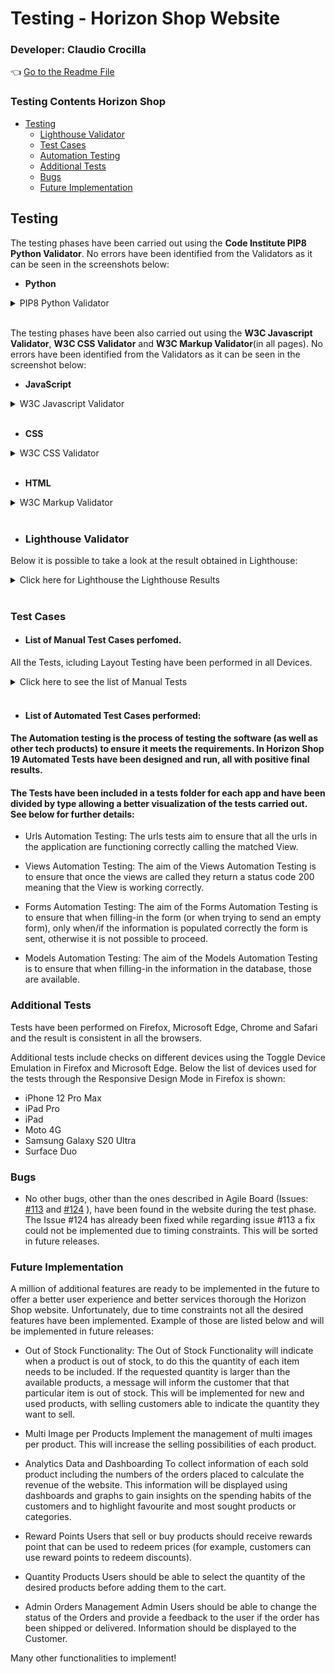 # **Testing - Horizon Shop** Website

### **Developer: Claudio Crocilla**


👈 [Go to the Readme File](README.md)


### **Testing Contents Horizon Shop**
- [Testing](#testing)
  - [Lighthouse Validator](#lighthouse-validator)
  - [Test Cases](#test-cases)
  - [Automation Testing](#list-of-automated-test-cases-perfomed)
  - [Additional Tests](#additional-tests)
  - [Bugs](#bugs)
  - [Future Implementation](#future-implementation)




## **Testing**
The testing phases have been carried out using the **Code Institute PIP8 Python Validator**. No errors have been identified from the Validators as it can be seen in the screenshots below:

- **Python**

<details>
    <summary>PIP8 Python Validator</summary>

<details>
    <summary>Click here for the CI Python Linter Validator - Home [views.py]</summary>
<img src="static/images/readme/validation-pip8/home-views.webp" alt="CI Python Linter Validator - Home Page [views.py]" width="1000"/>
</details>

<details>
    <summary>Click here for the CI Python Linter Validator - Home [urls.py]</summary>
<img src="static/images/readme/validation-pip8/home-urls.webp" alt="CI Python Linter Validator - Home Page [urls.py]" width="1000"/>
</details>

<details>
    <summary>Click here for the CI Python Linter Validator - Home [models.py]</summary>
<img src="static/images/readme/validation-pip8/home-models.webp" alt="CI Python Linter Validator - Home Page [models.py]" width="1000"/>
</details>

<details>
    <summary>Click here for the CI Python Linter Validator - Contact_Us [views.py]</summary>
<img src="static/images/readme/validation-pip8/contact-us-views.webp" alt="CI Python Linter Validator - Contact Us [views.py]" width="1000"/>
</details>

<details>
    <summary>Click here for the CI Python Linter Validator - Contact_Us [urls.py]</summary>
<img src="static/images/readme/validation-pip8/contact-us-urls.webp" alt="CI Python Linter Validator - Contact Us [urls.py]" width="1000"/>
</details>

<details>
    <summary>Click here for the CI Python Linter Validator - Contact_Us [models.py]</summary>
<img src="static/images/readme/validation-pip8/contact-us-models.webp" alt="CI Python Linter Validator - Contact Us [models.py]" width="1000"/>
</details>

<details>
    <summary>Click here for the CI Python Linter Validator - Contact_Us [forms.py]</summary>
<img src="static/images/readme/validation-pip8/contact-us-forms.webp" alt="CI Python Linter Validator - Contact Us [forms.py]" width="1000"/>
</details>

<details>
    <summary>Click here for the CI Python Linter Validator - Products [admin.py]</summary>
<img src="static/images/readme/validation-pip8/contact-us-admin.webp" alt="CI Python Linter Validator - Contact Us [admin.py]" width="1000"/>
</details>

<details>
    <summary>Click here for the CI Python Linter Validator - Products [views.py]</summary>
<img src="static/images/readme/validation-pip8/products-views.webp" alt="CI Python Linter Validator - Products [views.py]" width="1000"/>
</details>

<details>
    <summary>Click here for the CI Python Linter Validator - Products [urls.py]</summary>
<img src="static/images/readme/validation-pip8/products-urls.webp" alt="CI Python Linter Validator - Products [urls.py]" width="1000"/>
</details>

<details>
    <summary>Click here for the CI Python Linter Validator - Products [models.py]</summary>
<img src="static/images/readme/validation-pip8/products-models.webp" alt="CI Python Linter Validator - Products [models.py]" width="1000"/>
</details>

<details>
    <summary>Click here for the CI Python Linter Validator - Products [forms.py]</summary>
<img src="static/images/readme/validation-pip8/products-forms.webp" alt="CI Python Linter Validator - Products [forms.py]" width="1000"/>
</details>

<details>
    <summary>Click here for the CI Python Linter Validator - Products [admin.py]</summary>
<img src="static/images/readme/validation-pip8/products-admin.webp" alt="CI Python Linter Validator - Products [admin.py]" width="1000"/>
</details>

<details>
    <summary>Click here for the CI Python Linter Validator - Products_Cart [views.py]</summary>
<img src="static/images/readme/validation-pip8/cart-views.webp" alt="CI Python Linter Validator - Products_Cart [views.py]" width="1000"/>
</details>

<details>
    <summary>Click here for the CI Python Linter Validator - Products_Cart [urls.py]</summary>
<img src="static/images/readme/validation-pip8/cart-urls.webp" alt="CI Python Linter Validator - Products_Cart [urls.py]" width="1000"/>
</details>

<details>
    <summary>Click here for the CI Python Linter Validator - Products_Cart [models.py]</summary>
<img src="static/images/readme/validation-pip8/cart-models.webp" alt="CI Python Linter Validator - Products_Cart [models.py]" width="1000"/>
</details>

<details>
    <summary>Click here for the CI Python Linter Validator - Products_Cart [forms.py]</summary>
<img src="static/images/readme/validation-pip8/cart-forms.webp" alt="CI Python Linter Validator - Products_Cart [forms.py]" width="1000"/>
</details>

<details>
    <summary>Click here for the CI Python Linter Validator - Products_Cart [context-processors.py]</summary>
<img src="static/images/readme/validation-pip8/cart-context-processors.webp" alt="CI Python Linter Validator - Products_Cart [context-processors.py]" width="1000"/>
</details>

<details>
    <summary>Click here for the CI Python Linter Validator - Products_Cart [admin.py]</summary>
<img src="static/images/readme/validation-pip8/cart-admin.webp" alt="CI Python Linter Validator - Products_Cart [admin.py]" width="1000"/>
</details>

<details>
    <summary>Click here for the CI Python Linter Validator - Products_Checkout [views.py]</summary>
<img src="static/images/readme/validation-pip8/checkout-views.webp" alt="CI Python Linter Validator - Products_Checkout [views.py]" width="1000"/>
</details>

<details>
    <summary>Click here for the CI Python Linter Validator - Products_Checkout [urls.py]</summary>
<img src="static/images/readme/validation-pip8/checkout-urls.webp" alt="CI Python Linter Validator - Products_Checkout [urls.py]" width="1000"/>
</details>

<details>
    <summary>Click here for the CI Python Linter Validator - Products_Checkout [models.py]</summary>
<img src="static/images/readme/validation-pip8/checkout-models.webp" alt="CI Python Linter Validator - Products_Checkout [models.py]" width="1000"/>
</details>

<details>
    <summary>Click here for the CI Python Linter Validator - Products_Checkout [forms.py]</summary>
<img src="static/images/readme/validation-pip8/checkout-forms.webp" alt="CI Python Linter Validator - Products_Checkout [forms.py]" width="1000"/>
</details>

<details>
    <summary>Click here for the CI Python Linter Validator - Products_Checkout [admin.py]</summary>
<img src="static/images/readme/validation-pip8/checkout-admin.webp" alt="CI Python Linter Validator - Products_Checkout [admin.py]" width="1000"/>
</details>

<details>
    <summary>Click here for the CI Python Linter Validator - Products_Wishlist [views.py]</summary>
<img src="static/images/readme/validation-pip8/wishlist-views.webp" alt="CI Python Linter Validator - Products_Wishlist [views.py]" width="1000"/>
</details>

<details>
    <summary>Click here for the CI Python Linter Validator - Products_Wishlist [models.py]</summary>
<img src="static/images/readme/validation-pip8/wishlist-models.webp" alt="CI Python Linter Validator - Products_Wishlist [models.py]" width="1000"/>
</details>

<details>
    <summary>Click here for the CI Python Linter Validator - Products_Wishlist [context-processors.py]</summary>
<img src="static/images/readme/validation-pip8/wishlist-context-processors.webp" alt="CI Python Linter Validator - Products_Wishlist [context-processors.py]" width="1000"/>
</details>

<details>
    <summary>Click here for the CI Python Linter Validator - Products_Wishlist [admin.py]</summary>
<img src="static/images/readme/validation-pip8/wishlist-admin.webp" alt="CI Python Linter Validator - Products_Wishlist [admin.py]" width="1000"/>
</details>

<details>
    <summary>Click here for the CI Python Linter Validator - Dashboard [views.py]</summary>
<img src="static/images/readme/validation-pip8/dashboard-views.webp" alt="CI Python Linter Validator - Dashboard [views.py]" width="1000"/>
</details>

<details>
    <summary>Click here for the CI Python Linter Validator - Dashboard [urls.py]</summary>
<img src="static/images/readme/validation-pip8/dashboard-urls.webp" alt="CI Python Linter Validator - Dashboard [urls.py]" width="1000"/>
</details>

<details>
    <summary>Click here for the CI Python Linter Validator - Dashboard [models.py]</summary>
<img src="static/images/readme/validation-pip8/dashboard-models.webp" alt="CI Python Linter Validator - Dashboard [models.py]" width="1000"/>
</details>

<details>
    <summary>Click here for the CI Python Linter Validator - Dashboard [forms.py]</summary>
<img src="static/images/readme/validation-pip8/dashboard-forms.webp" alt="CI Python Linter Validator - Dashboard [forms.py]" width="1000"/>
</details>

<details>
    <summary>Click here for the CI Python Linter Validator - Dashboard [signals.py]</summary>
<img src="static/images/readme/validation-pip8/dashboard-signals.webp" alt="CI Python Linter Validator - Dashboard [signals.py]" width="1000"/>
</details>

<details>
    <summary>Click here for the CI Python Linter Validator - Dashboard [admin.py]</summary>
<img src="static/images/readme/validation-pip8/dashboard-admin.webp" alt="CI Python Linter Validator - Dashboard [admin.py]" width="1000"/>
</details>

</details>

<br>

The testing phases have been also carried out using the **W3C Javascript Validator**, **W3C CSS Validator** and **W3C Markup Validator**(in all pages). No errors have been identified from the Validators as it can be seen in the screenshot below:  

- **JavaScript**

<details>
    <summary>W3C Javascript Validator</summary>

<details>
    <summary>Click here for W3C Javascript Validator - Navbar_Script.js</summary>
<img src="static/images/readme/validation-js/js-navbar-script.webp" alt="W3C Javascript Validator - Navbar-Script" width="1000"/>
</details>

<details>
    <summary>Click here for W3C Javascript Validator - Stripe_Element.js</summary>
<img src="static/images/readme/validation-js/js-stripe-elements.webp" alt="W3C Javascript Validator - Stripe" width="1000"/>
</details>

<details>
    <summary>Click here for W3C Javascript Validator - Script.js</summary>
<img src="static/images/readme/validation-js/js-toastify.webp" alt="W3C Javascript Validator - Toastify" width="1000"/>
</details>

</details>

<br>

- **CSS**

<details>
    <summary>W3C CSS Validator</summary>

<details>
    <summary>Click here for W3C CSS Validator - Base.css</summary>
<img src="static/images/readme/validation-css/css-base.webp" alt="W3C CSS Validator - Base.css" width="1000"/>
</details>

<details>
    <summary>Click here for W3C CSS Validator - Rating-stars.css</summary>
<img src="static/images/readme/validation-css/css-rating.webp" alt="W3C CSS Validator - Rating-stars.css" width="1000"/>
</details>

</details>

<br>

- **HTML**

<details>
    <summary>W3C Markup Validator</summary>

<details>
    <summary>Click here for W3C Markup Validator - Home Page</summary>
<img src="static/images/readme/validation-html/homepage.webp" alt="W3C Markup Validator - Home Page" width="1000px"/>
</details>

<details>
    <summary>Click here for W3C Markup Validator - Contact Us</summary>
<img src="static/images/readme/validation-html/contact-us.webp" alt="W3C Markup Validator - Contact Us" width="1000px"/>
</details>

<details>
    <summary>Click here for W3C Markup Validator - Sign In</summary>
<img src="static/images/readme/validation-html/sign-in.webp" alt="W3C Markup Validator - Sign In" width="1000px"/>
</details>

<details>
    <summary>Click here for W3C Markup Validator - Sign Up</summary>
<img src="static/images/readme/validation-html/sign-up.webp" alt="W3C Markup Validator - Sign Up" width="1000px"/>
</details>

<details>
    <summary>Click here for W3C Markup Validator - Sign Out</summary>
<img src="static/images/readme/validation-html/logout.webp" alt="W3C Markup Validator - Sign Out" width="1000px"/>
</details>

<details>
    <summary>Click here for W3C Markup Validator - All Products</summary>
<img src="static/images/readme/validation-html/all-products.webp" alt="W3C Markup Validator - All Products" width="1000px"/>
</details>

<details>
    <summary>Click here for W3C Markup Validator - New Products</summary>
<img src="static/images/readme/validation-html/new-products.webp" alt="W3C Markup Validator - New Products" width="1000px"/>
</details>

<details>
    <summary>Click here for W3C Markup Validator - Used Products</summary>
<img src="static/images/readme/validation-html/used-products.webp" alt="W3C Markup Validator - Used Products" width="1000px"/>
</details>

<details>
    <summary>Click here for W3C Markup Validator - Search By Category</summary>
<img src="static/images/readme/validation-html/by-category-products.webp" alt="W3C Markup Validator - Search By Category" width="1000px"/>
</details>

<details>
    <summary>Click here for W3C Markup Validator - Search By Sub-Category</summary>
<img src="static/images/readme/validation-html/by-subcategory-products.webp" alt="W3C Markup Validator - Search By Sub-Category" width="1000px"/>
</details>

<details>
    <summary>Click here for W3C Markup Validator - Product Details</summary>
<img src="static/images/readme/validation-html/product-details.webp" alt="W3C Markup Validator - Product Details" width="1000px"/>
</details>

<details>
    <summary>Click here for W3C Markup Validator - Cart</summary>
<img src="static/images/readme/validation-html/cart.webp" alt="W3C Markup Validator - Cart" width="1000px"/>
</details>

<details>
    <summary>Click here for W3C Markup Validator - Checkout</summary>
<img src="static/images/readme/validation-html/checkout.webp" alt="W3C Markup Validator - Checkout" width="1000px"/>
</details>

<details>
    <summary>Click here for W3C Markup Validator - Payment Success</summary>
<img src="static/images/readme/validation-html/payment-success.webp" alt="W3C Markup Validator - Payment Success" width="1000px"/>
</details>

<details>
    <summary>Click here for W3C Markup Validator - Wishlist</summary>
<img src="static/images/readme/validation-html/wishlist.webp" alt="W3C Markup Validator - Wishlist" width="1000px"/>
</details>

<details>
    <summary>Click here for W3C Markup Validator - My Horizon Shop</summary>
<img src="static/images/readme/validation-html/my-horizon-shop.webp" alt="W3C Markup Validator - My Horizon Shop" width="1000px"/>
</details>

<details>
    <summary>Click here for W3C Markup Validator - [Admin] Add Category</summary>
<img src="static/images/readme/validation-html/admin-add-category-.webp" alt="W3C Markup Validator - [Admin] Add Category" width="1000px"/>
</details>

<details>
    <summary>Click here for W3C Markup Validator - [Admin] List Categories</summary>
<img src="static/images/readme/validation-html/admin-categories.webp" alt="W3C Markup Validator - [Admin] List Categories" width="1000px"/>
</details>

<details>
    <summary>Click here for W3C Markup Validator - [Admin] Update Category</summary>
<img src="static/images/readme/validation-html/admin-category-update.webp" alt="W3C Markup Validator - [Admin] Update Category" width="1000px"/>
</details>

<details>
    <summary>Click here for W3C Markup Validator - [Admin] Deleted Categories</summary>
<img src="static/images/readme/validation-html/admin-deleted-categories.webp" alt="W3C Markup Validator - [Admin] List Categories" width="1000px"/>
</details>

<details>
    <summary>Click here for W3C Markup Validator - [Admin] Add Sub-Category</summary>
<img src="static/images/readme/validation-html/admin-add-subcategory.webp" alt="W3C Markup Validator - [Admin] Add Sub-Category" width="1000px"/>
</details>

<details>
    <summary>Click here for W3C Markup Validator - [Admin] List Sub-Categories</summary>
<img src="static/images/readme/validation-html/admin-subcategories.webp" alt="W3C Markup Validator - [Admin] List Sub-Categories" width="1000px"/>
</details>

<details>
    <summary>Click here for W3C Markup Validator - [Admin] Update Sub-Category</summary>
<img src="static/images/readme/validation-html/admin-subcategory-update.webp" alt="W3C Markup Validator - [Admin] Update Sub-Category" width="1000px"/>
</details>

<details>
    <summary>Click here for W3C Markup Validator - [Admin] Deleted Sub-Categories</summary>
<img src="static/images/readme/validation-html/admin-deleted-subcategories.webp" alt="W3C Markup Validator - [Admin] Deleted Sub-Categories" width="1000px"/>
</details>

<details>
    <summary>Click here for W3C Markup Validator - [Admin] Add Product</summary>
<img src="static/images/readme/validation-html/admin-add-product.webp" alt="W3C Markup Validator - [Admin] Add Product" width="1000px"/>
</details>

<details>
    <summary>Click here for W3C Markup Validator - [Admin] List Products</summary>
<img src="static/images/readme/validation-html/admin-products-list.webp" alt="W3C Markup Validator - [Admin] List Products" width="1000px"/>
</details>

<details>
    <summary>Click here for W3C Markup Validator - [Admin] Update Product</summary>
<img src="static/images/readme/validation-html/admin-product-update.webp" alt="W3C Markup Validator - [Admin] Update Product" width="1000px"/>
</details>

<details>
    <summary>Click here for W3C Markup Validator - [Admin] Deleted Products</summary>
<img src="static/images/readme/validation-html/admin-deleted-products.webp.webp" alt="W3C Markup Validator - [Admin] Deleted Products" width="1000px"/>
</details>

<details>
    <summary>Click here for W3C Markup Validator - [Admin/Customer] Edit Profile </summary>
<img src="static/images/readme/validation-html/customer-edit-profile.webp" alt="W3C Markup Validator - [Admin/Customer] Edit Profile" width="1000px"/>
</details>

<details>
    <summary>Click here for W3C Markup Validator - [Admin/Customer] Change Password</summary>
<img src="static/images/readme/validation-html/customer-change-password.webp" alt="W3C Markup Validator - [Admin/Customer] Change Password" width="1000px"/>
</details>

<details>
    <summary>Click here for W3C Markup Validator - [Admin/Customer] Add Address </summary>
<img src="static/images/readme/validation-html/customer-add-shipping-address.webp" alt="W3C Markup Validator - [Admin/Customer] Add Address" width="1000px"/>
</details>

<details>
    <summary>Click here for W3C Markup Validator - [Admin/Customer] List Addresses </summary>
<img src="static/images/readme/validation-html/customer-shipping-addresses.webp" alt="W3C Markup Validator - [Admin/Customer] List Addresses" width="1000px"/>
</details>

<details>
    <summary>Click here for W3C Markup Validator - [Admin/Customer] Update Address</summary>
<img src="static/images/readme/validation-html/customer-shipping-address-update.webp" alt="W3C Markup Validator - [Admin/Customer] Update Address" width="1000px"/>
</details>

<details>
    <summary>Click here for W3C Markup Validator - [Admin/Customer] Delete Address</summary>
<img src="static/images/readme/validation-html/customer-delete-shipping-address.webp" alt="W3C Markup Validator - [Admin/Customer] Delete Address" width="1000px"/>
</details>

<details>
    <summary>Click here for W3C Markup Validator - [Admin/Customer] My Orders</summary>
<img src="static/images/readme/validation-html/customer-my-orders.webp" alt="W3C Markup Validator - [Admin/Customer] My Orders" width="1000px"/>
</details>

<details>
    <summary>Click here for W3C Markup Validator - [Admin/Customer] Order Details</summary>
<img src="static/images/readme/validation-html/customer-order-details.webp" alt="W3C Markup Validator - [Admin/Customer] Order Details" width="1000px"/>
</details>

<details>
    <summary>Click here for W3C Markup Validator - [Admin/Customer] Sell Product</summary>
<img src="static/images/readme/validation-html/customer-sell-product.webp" alt="W3C Markup Validator - [Admin/Customer] Sell Product" width="1000px"/>
</details>

<details>
    <summary>Click here for W3C Markup Validator - [Admin/Customer] Products' List</summary>
<img src="static/images/readme/validation-html/customer-my-products.webp" alt="W3C Markup Validator - [Admin/Customer] Products' List" width="1000px"/>
</details>

<details>
    <summary>Click here for W3C Markup Validator - [Admin/Customer] Update Product</summary>
<img src="static/images/readme/validation-html/customer-product-update.webp" alt="W3C Markup Validator - [Admin/Customer] Update Product" width="1000px"/>
</details>

<details>
    <summary>Click here for W3C Markup Validator - [Admin/Customer] Wishlist</summary>
<img src="static/images/readme/validation-html/wishlist.webp" alt="W3C Markup Validator - [Admin/Customer] Wishlist" width="1000px"/>
</details>

<details>
    <summary>Click here for W3C Markup Validator - [Admin/Customer] Add Testimonial</summary>
<img src="static/images/readme/validation-html/customer-add-testimonial.webp" alt="W3C Markup Validator - [Admin/Customer] Add Testimonial" width="1000px"/>
</details>

<details>
    <summary>Click here for W3C Markup Validator - [Admin/Customer] Testimonial List</summary>
<img src="static/images/readme/validation-html/customer-testimonial-list.webp" alt="W3C Markup Validator - [Admin/Customer] Testimonial List" width="1000px"/>
</details>

<details>
    <summary>Click here for W3C Markup Validator - [Admin/Customer] Update Testimonial</summary>
<img src="static/images/readme/validation-html/customer-testimonial-update.webp" alt="W3C Markup Validator - [Admin/Customer] Update Testimonial" width="1000px"/>
</details>

<details>
    <summary>Click here for W3C Markup Validator - [Admin/Customer] Delete Testimonial</summary>
<img src="static/images/readme/validation-html/customer-testimonial-delete.webp" alt="W3C Markup Validator - [Admin/Customer] Delete Testimonial" width="1000px"/>
</details>

<details>
    <summary>Click here for W3C Markup Validator - Error 404</summary>
<img src="static/images/readme/validation-html/error-404.webp" alt="W3C Markup Validator - Error 404" width="1000px"/>
</details>

</details>

<br>

- ### **Lighthouse Validator**
Below it is possible to take a look at the result obtained in Lighthouse:

<details>
    <summary>Click here for Lighthouse the Lighthouse Results</summary>

<details>
    <summary>Click here for Lighthouse Desktop - Homepage</summary>
<img src="static/images/readme/lighthouse/lh-home-desktop.webp" alt="Lighthouse Desktop Homepage" width="600px"/>
</details>

<details>
    <summary>Click here for Lighthouse Mobile - Homepage</summary>
<img src="static/images/readme/lighthouse/lh-home-mobile.webp" alt="Lighthouse Mobile Homepage" width="600px"/>
</details>

<details>
    <summary>Click here for Lighthouse Desktop - Contact Us</summary>
<img src="static/images/readme/lighthouse/lh-contact-us-desktop.webp" alt="Lighthouse Desktop Contact Us" width="600px"/>
</details>

<details>
    <summary>Click here for Lighthouse Mobile - Contact Us</summary>
<img src="static/images/readme/lighthouse/lh-contact-us-mobile.webp" alt="Lighthouse Mobile Contact Us" width="600px"/>
</details>

<details>
    <summary>Click here for Lighthouse Desktop - All Products</summary>
<img src="static/images/readme/lighthouse/lh-all-products-desktop.webp" alt="Lighthouse Desktop All Products" width="600px"/>
</details>

<details>
    <summary>Click here for Lighthouse Mobile - All Products</summary>
<img src="static/images/readme/lighthouse/lh-all-products-mobile.webp" alt="Lighthouse Mobile All Products" width="600px"/>
</details>

<details>
    <summary>Click here for Lighthouse Desktop - New Products</summary>
<img src="static/images/readme/lighthouse/lh-new-products-desktop.webp" alt="Lighthouse Desktop New Products" width="600px"/>
</details>

<details>
    <summary>Click here for Lighthouse Mobile - New Products</summary>
<img src="static/images/readme/lighthouse/lh-new-products-mobile.webp" alt="Lighthouse Mobile New Products" width="600px"/>
</details>

<details>
    <summary>Click here for Lighthouse Desktop - Used Products</summary>
<img src="static/images/readme/lighthouse/lh-used-products-desktop.webp" alt="Lighthouse Desktop Used Products" width="600px"/>
</details>

<details>
    <summary>Click here for Lighthouse Mobile - Used Products</summary>
<img src="static/images/readme/lighthouse/lh-used-products-mobile.webp" alt="Lighthouse Mobile Used Products" width="600px"/>
</details>

<details>
    <summary>Click here for Lighthouse Desktop - Products Search By</summary>
<img src="static/images/readme/lighthouse/lh-search-by-products-desktop.webp" alt="Lighthouse Desktop Products Search By" width="600px"/>
</details>

<details>
    <summary>Click here for Lighthouse Mobile - Products Search By</summary>
<img src="static/images/readme/lighthouse/lh-serach-by-products-mobile.webp" alt="Lighthouse Mobile Products Search By" width="600px"/>
</details>

<details>
    <summary>Click here for Lighthouse Desktop - Products Details</summary>
<img src="static/images/readme/lighthouse/lh-product-details-desktop.webp" alt="Lighthouse Desktop Products Details" width="600px"/>
</details>

<details>
    <summary>Click here for Lighthouse Mobile - Products Details</summary>
<img src="static/images/readme/lighthouse/lh-product-details-mobile.webp" alt="Lighthouse Mobile Products Details" width="600px"/>
</details>

<details>
    <summary>Click here for Lighthouse Desktop - Cart</summary>
<img src="static/images/readme/lighthouse/lh-cart-desktop.webp" alt="Lighthouse Desktop Cart" width="600px"/>
</details>

<details>
    <summary>Click here for Lighthouse Mobile - Cart</summary>
<img src="static/images/readme/lighthouse/lh-cart-mobile.webp" alt="Lighthouse Mobile Cart" width="600px"/>
</details>

<details>
    <summary>Click here for Lighthouse Desktop - Checkout</summary>
<img src="static/images/readme/lighthouse/lh-checkout-desktop.webp" alt="Lighthouse Desktop Checkout" width="600px"/>
</details>

<details>
    <summary>Click here for Lighthouse Mobile - Checkout</summary>
<img src="static/images/readme/lighthouse/lh-checkout-mobile.webp" alt="Lighthouse Mobile Checkout" width="600px"/>
</details>

<details>
    <summary>Click here for Lighthouse Desktop - Payment Success</summary>
<img src="static/images/readme/lighthouse/lh-payment-success-desktop.webp" alt="Lighthouse Desktop Payment Success" width="600px"/>
</details>

<details>
    <summary>Click here for Lighthouse Mobile - Payment Success</summary>
<img src="static/images/readme/lighthouse/lh-payment-success-mobile.webp" alt="Lighthouse Mobile Payment Success" width="600px"/>
</details>

<details>
    <summary>Click here for Lighthouse Desktop - My Horizon Shop</summary>
<img src="static/images/readme/lighthouse/lh-my-horizon-shop-desktop.webp" alt="Lighthouse Desktop My Horizon Shop" width="600px"/>
</details>

<details>
    <summary>Click here for Lighthouse Mobile - My Horizon Shop</summary>
<img src="static/images/readme/lighthouse/lh-my-horizon-shop-mobile.webp" alt="Lighthouse Mobile My Horizon Shop" width="600px"/>
</details>

<details>
    <summary>Click here for Lighthouse Desktop - [Admin] Add Category </summary>
<img src="static/images/readme/lighthouse/lh-admin-add-category-desktop.webp" alt="Lighthouse Desktop [Admin] Add Category" width="600px"/>
</details>

<details>
    <summary>Click here for Lighthouse Mobile - [Admin] Add Category </summary>
<img src="static/images/readme/lighthouse/lh-admin-add-category-mobile.webp" alt="Lighthouse Mobile [Admin] Add Category" width="600px"/>
</details>

<details>
    <summary>Click here for Lighthouse Desktop - [Admin] List Categories </summary>
<img src="static/images/readme/lighthouse/lh-admin-list-category-desktop.webp" alt="Lighthouse Desktop [Admin] List Category" width="600px"/>
</details>

<details>
    <summary>Click here for Lighthouse Mobile - [Admin] List Categories </summary>
<img src="static/images/readme/lighthouse/lh-admin-list-category-mobile.webp" alt="Lighthouse Mobile [Admin] List Category" width="600px"/>
</details>

<details>
    <summary>Click here for Lighthouse Desktop - [Admin] Update Category </summary>
<img src="static/images/readme/lighthouse/lh-admin-update-category-desktop.webp" alt="Lighthouse Desktop [Admin] Update Category" width="600px"/>
</details>

<details>
    <summary>Click here for Lighthouse Mobile - [Admin] Update Category </summary>
<img src="static/images/readme/lighthouse/lh-admin-update-category-mobile.webp" alt="Lighthouse Mobile [Admin] Update Category" width="600px"/>
</details>

<details>
    <summary>Click here for Lighthouse Desktop - [Admin] Deleted Categories </summary>
<img src="static/images/readme/lighthouse/lh-admin-deleted-categories-desktop.webp" alt="Lighthouse Desktop [Admin] Deleted Category" width="600px"/>
</details>

<details>
    <summary>Click here for Lighthouse Mobile - [Admin] Deleted Categories </summary>
<img src="static/images/readme/lighthouse/lh-admin-deleted-categories-mobile.webp" alt="Lighthouse Mobile [Admin] Deleted Category" width="600px"/>
</details>

<details>
    <summary>Click here for Lighthouse Desktop - [Admin] Add Sub-Category </summary>
<img src="static/images/readme/lighthouse/lh-admin-add-subcategory-desktop.webp" alt="Lighthouse Desktop [Admin] Add Sub-Category" width="600px"/>
</details>

<details>
    <summary>Click here for Lighthouse Mobile - [Admin] Add Sub-Category </summary>
<img src="static/images/readme/lighthouse/lh-admin-add-subcategory-mobile.webp" alt="Lighthouse Mobile [Admin] Add Sub-Category" width="600px"/>
</details>

<details>
    <summary>Click here for Lighthouse Desktop - [Admin] List Sub-Categories </summary>
<img src="static/images/readme/lighthouse/lh-admin-list-subcategory-desktop.webp" alt="Lighthouse Desktop [Admin] List Sub-Categories" width="600px"/>
</details>

<details>
    <summary>Click here for Lighthouse Mobile - [Admin] List Sub-Categories </summary>
<img src="static/images/readme/lighthouse/lh-admin-list-subcategory-mobile.webp" alt="Lighthouse Mobile [Admin] List Sub-Categories" width="600px"/>
</details>

<details>
    <summary>Click here for Lighthouse Desktop - [Admin] Update Sub-Category </summary>
<img src="static/images/readme/lighthouse/lh-admin-update-subcategory-desktop.webp" alt="Lighthouse Desktop [Admin] Update Sub-Categories" width="600px"/>
</details>

<details>
    <summary>Click here for Lighthouse Mobile - [Admin] Update Sub-Category </summary>
<img src="static/images/readme/lighthouse/lh-admin-update-subcategory-mobile.webp" alt="Lighthouse Mobile [Admin] Update Sub-Categories" width="600px"/>
</details>

<details>
    <summary>Click here for Lighthouse Desktop - [Admin] Deleted Sub-Categories </summary>
<img src="static/images/readme/lighthouse/lh-admin-deleted-subcategories-desktop.webp" alt="Lighthouse Desktop [Admin] Deleted Sub-Categories" width="600px"/>
</details>

<details>
    <summary>Click here for Lighthouse Mobile - [Admin] Deleted Sub-Categories </summary>
<img src="static/images/readme/lighthouse/lh-admin-deleted-subcategories-mobile.webp" alt="Lighthouse Mobile [Admin] Deleted Sub-Categories" width="600px"/>
</details>

<details>
    <summary>Click here for Lighthouse Desktop - [Admin] Add Product </summary>
<img src="static/images/readme/lighthouse/lh-admin-add-products-desktop.webp" alt="Lighthouse Desktop [Admin] Add Product" width="600px"/>
</details>

<details>
    <summary>Click here for Lighthouse Mobile - [Admin] Add Product </summary>
<img src="static/images/readme/lighthouse/lh-admin-add-products-mobile.webp" alt="Lighthouse Mobile [Admin] Add Product" width="600px"/>
</details>

<details>
    <summary>Click here for Lighthouse Desktop - [Admin] Update Product </summary>
<img src="static/images/readme/lighthouse/lh-admin-update-products-desktop.webp" alt="Lighthouse Desktop [Admin] Update Product" width="600px"/>
</details>

<details>
    <summary>Click here for Lighthouse Mobile - [Admin] Update Product </summary>
<img src="static/images/readme/lighthouse/lh-admin-update-products-mobile.webp" alt="Lighthouse Mobile [Admin] Update Product" width="600px"/>
</details>

<details>
    <summary>Click here for Lighthouse Desktop - [Admin] Deleted Product</summary>
<img src="static/images/readme/lighthouse/lh-admin-deleted-products-desktop.webp" alt="Lighthouse Desktop [Admin] Deleted Product" width="600px"/>
</details>

<details>
    <summary>Click here for Lighthouse Mobile - [Admin] Deleted Product</summary>
<img src="static/images/readme/lighthouse/lh-admin-deleted-products-mobile.webp" alt="Lighthouse Mobile [Admin] Deleted Product" width="600px"/>
</details>

<details>
    <summary>Click here for Lighthouse Desktop - [Admin/Customer] Edit Profile</summary>
<img src="static/images/readme/lighthouse/lh-customer-edit-profile-desktop.webp" alt="Lighthouse Desktop [Admin] Edit Profile" width="600px"/>
</details>

<details>
    <summary>Click here for Lighthouse Mobile - [Admin] Edit Profile</summary>
<img src="static/images/readme/lighthouse/lh-customer-edit-profile-mobile.webp" alt="Lighthouse Mobile [Admin] Edit Profile" width="600px"/>
</details>

<details>
    <summary>Click here for Lighthouse Desktop - [Admin/Customer] Change Password Profile</summary>
<img src="static/images/readme/lighthouse/lh-customer-edit-password-desktop.webp" alt="Lighthouse Desktop [Admin/Customer] Change Password Profile" width="600px"/>
</details>

<details>
    <summary>Click here for Lighthouse Mobile - [Admin/Customer] Change Password Profile</summary>
<img src="static/images/readme/lighthouse/lh-customer-edit-password-mobile.webp" alt="Lighthouse Mobile [Admin/Customer] Change Password Profile" width="600px"/>
</details>

<details>
    <summary>Click here for Lighthouse Desktop - [Admin/Customer] Add Address</summary>
<img src="static/images/readme/lighthouse/lh-customer-add-addresse-desktop.webp" alt="Lighthouse Desktop [Admin/Customer] Add Address" width="600px"/>
</details>

<details>
    <summary>Click here for Lighthouse Mobile - [Admin/Customer] Add Address</summary>
<img src="static/images/readme/lighthouse/lh-customer-add-addresse-mobile.webp" alt="Lighthouse Mobile [Admin/Customer] Add Address" width="600px"/>
</details>

<details>
    <summary>Click here for Lighthouse Desktop - [Admin/Customer] List Address</summary>
<img src="static/images/readme/lighthouse/lh-customer-list-addresses-desktop.webp" alt="Lighthouse Desktop [Admin/Customer] List Address" width="600px"/>
</details>

<details>
    <summary>Click here for Lighthouse Mobile - [Admin/Customer] List Address</summary>
<img src="static/images/readme/lighthouse/lh-customer-list-addresses-mobile.webp" alt="Lighthouse Mobile [Admin/Customer] List Address" width="600px"/>
</details>

<details>
    <summary>Click here for Lighthouse Desktop - [Admin/Customer] Update Address</summary>
<img src="static/images/readme/lighthouse/lh-customer-update-address-desktop.webp" alt="Lighthouse Desktop [Admin/Customer] Update Address" width="600px"/>
</details>

<details>
    <summary>Click here for Lighthouse Mobile - [Admin/Customer] Update Address</summary>
<img src="static/images/readme/lighthouse/lh-customer-update-address-mobile.webp" alt="Lighthouse Mobile [Admin/Customer] Update Address" width="600px"/>
</details>

<details>
    <summary>Click here for Lighthouse Desktop - [Admin/Customer] Delete Address</summary>
<img src="static/images/readme/lighthouse/lh-customer-delete-address-desktop.webp" alt="Lighthouse Desktop [Admin/Customer] Delete Address" width="600px"/>
</details>

<details>
    <summary>Click here for Lighthouse Mobile - [Admin/Customer] Delete Address</summary>
<img src="static/images/readme/lighthouse/lh-customer-delete-address-mobile.webp" alt="Lighthouse Mobile [Admin/Customer] Delete Address" width="600px"/>
</details>

<details>
    <summary>Click here for Lighthouse Desktop - [Admin/Customer] My Orders</summary>
<img src="static/images/readme/lighthouse/lh-customer-order-list-desktop.webp" alt="Lighthouse Desktop [Admin/Customer] My Orders" width="600px"/>
</details>

<details>
    <summary>Click here for Lighthouse Mobile - [Admin/Customer] My Orders</summary>
<img src="static/images/readme/lighthouse/lh-customer-order-list-mobile.webp" alt="Lighthouse Mobile [Admin/Customer] My Orders" width="600px"/>
</details>

<details>
    <summary>Click here for Lighthouse Desktop - [Admin/Customer] Order Details</summary>
<img src="static/images/readme/lighthouse/lh-customer-order-details-desktop.webp" alt="Lighthouse Desktop [Admin/Customer] Order Details" width="600px"/>
</details>

<details>
    <summary>Click here for Lighthouse Mobile - [Admin/Customer] Order Details</summary>
<img src="static/images/readme/lighthouse/lh-customer-order-details-mobile.webp" alt="Lighthouse Mobile [Admin/Customer] Order Details" width="600px"/>
</details>

<details>
    <summary>Click here for Lighthouse Desktop - [Admin/Customer] Sell Product</summary>
<img src="static/images/readme/lighthouse/lh-customer-add-product-desktop.webp" alt="Lighthouse Desktop [Admin/Customer] Sell Product" width="600px"/>
</details>

<details>
    <summary>Click here for Lighthouse Mobile - [Admin/Customer] Sell Product</summary>
<img src="static/images/readme/lighthouse/lh-customer-add-product-mobile.webp" alt="Lighthouse Mobile [Admin/Customer] Sell Product" width="600px"/>
</details>

<details>
    <summary>Click here for Lighthouse Desktop - [Admin/Customer] Products' List</summary>
<img src="static/images/readme/lighthouse/lh-customer-list-products-desktop.webp" alt="Lighthouse Desktop [Admin/Customer] Products' List" width="600px"/>
</details>

<details>
    <summary>Click here for Lighthouse Mobile - [Admin/Customer] Products' List</summary>
<img src="static/images/readme/lighthouse/lh-customer-list-products-mobile.webp" alt="Lighthouse Mobile [Admin/Customer] Products' List" width="600px"/>
</details>

<details>
    <summary>Click here for Lighthouse Desktop - [Admin/Customer] Update Product</summary>
<img src="static/images/readme/lighthouse/lh-customer-edit-products-desktop.webp" alt="Lighthouse Desktop [Admin/Customer] Update Product" width="600px"/>
</details>

<details>
    <summary>Click here for Lighthouse Mobile - [Admin/Customer] Update Product</summary>
<img src="static/images/readme/lighthouse/lh-customer-edit-products-mobile.webp" alt="Lighthouse Mobile [Admin/Customer] Update Product" width="600px"/>
</details>

<details>
    <summary>Click here for Lighthouse Desktop - [Admin/Customer] My Wishlist</summary>
<img src="static/images/readme/lighthouse/lh-wishlist-desktop.webp" alt="Lighthouse Desktop [Admin/Customer] My Wishlist" width="600px"/>
</details>

<details>
    <summary>Click here for Lighthouse Mobile - [Admin/Customer] My Wishlist</summary>
<img src="static/images/readme/lighthouse/lh-wishlist-mobile.webp" alt="Lighthouse Mobile [Admin/Customer] My Wishlist" width="600px"/>
</details>

<details>
    <summary>Click here for Lighthouse Desktop - [Admin/Customer] Add Testimonial</summary>
<img src="static/images/readme/lighthouse/lh-customer-add-testimonials-desktop.webp" alt="Lighthouse Desktop [Admin/Customer] Add Testimonial" width="600px"/>
</details>

<details>
    <summary>Click here for Lighthouse Mobile - [Admin/Customer] Add Testimonial</summary>
<img src="static/images/readme/lighthouse/lh-customer-add-testimonials-mobile.webp" alt="Lighthouse Mobile [Admin/Customer] Add Testimonial" width="600px"/>
</details>

<details>
    <summary>Click here for Lighthouse Desktop - [Admin/Customer] List Testimonials</summary>
<img src="static/images/readme/lighthouse/lh-customer-list-testimonials-desktop.webp" alt="Lighthouse Desktop [Admin/Customer] List Testimonials" width="600px"/>
</details>

<details>
    <summary>Click here for Lighthouse Mobile - [Admin/Customer] List Testimonials</summary>
<img src="static/images/readme/lighthouse/lh-customer-list-testimonials-mobile.webp" alt="Lighthouse Mobile [Admin/Customer] List Testimonials" width="600px"/>
</details>

<details>
    <summary>Click here for Lighthouse Desktop - [Admin/Customer] Update Testimonial</summary>
<img src="static/images/readme/lighthouse/lh-customer-update-testimonials-desktop.webp" alt="Lighthouse Desktop [Admin/Customer] Update Testimonial" width="600px"/>
</details>

<details>
    <summary>Click here for Lighthouse Mobile - [Admin/Customer] Update Testimonial</summary>
<img src="static/images/readme/lighthouse/lh-customer-update-testimonials-mobile.webp" alt="Lighthouse Mobile [Admin/Customer] Update Testimonial" width="600px"/>
</details>

<details>
    <summary>Click here for Lighthouse Desktop - [Admin/Customer] Delete Testimonial</summary>
<img src="static/images/readme/lighthouse/lh-customer-delete-testimonials-desktop.webp" alt="Lighthouse Desktop [Admin/Customer] Delete Testimonial" width="600px"/>
</details>

<details>
    <summary>Click here for Lighthouse Mobile - [Admin/Customer] Delete Testimonial</summary>
<img src="static/images/readme/lighthouse/lh-customer-delete-testimonials-mobile.webp" alt="Lighthouse Mobile [Admin/Customer] Delete Testimonial" width="600px"/>
</details>

<details>
    <summary>Click here for Lighthouse Desktop - Sign In</summary>
<img src="static/images/readme/lighthouse/lh-signin-desktop.webp" alt="Lighthouse Desktop Sign In" width="600px"/>
</details>

<details>
    <summary>Click here for Lighthouse Mobile - Sign In</summary>
<img src="static/images/readme/lighthouse/lh-signin-mobile.webp" alt="Lighthouse Mobile Sign In" width="600px"/>
</details>

<details>
    <summary>Click here for Lighthouse Desktop - Sign Up</summary>
<img src="static/images/readme/lighthouse/lh-signup-desktop.webp" alt="Lighthouse Desktop Sign Up" width="600px"/>
</details>

<details>
    <summary>Click here for Lighthouse Mobile - Sign Up</summary>
<img src="static/images/readme/lighthouse/lh-signup-mobile.webp" alt="Lighthouse Mobile Sign Up" width="600px"/>
</details>

<details>
    <summary>Click here for Lighthouse Desktop - Sign Out</summary>
<img src="static/images/readme/lighthouse/lh-logout-desktop.webp" alt="Lighthouse Desktop Sign Out" width="600px"/>
</details>

<details>
    <summary>Click here for Lighthouse Mobile - Sign Out</summary>
<img src="static/images/readme/lighthouse/lh-logout-mobile.webp" alt="Lighthouse Mobile Sign Out" width="600px"/>
</details>

</details>

<br>


### **Test Cases**

  - #### List of Manual Test Cases perfomed.
All the Tests, icluding Layout Testing have been performed in all Devices. 

<details>
    <summary>Click here to see the list of Manual Tests</summary>

| Page | Feature | Expected Result | Status |
| --- | --- | --- | --- |
| Home | Header | Make sure that the Logo and the Navbar are displayed on the top part of the Home Page. | Pass |
| Home | Header | Make sure that non-authenticated users can only access Home, Contact Us, Products, Sign In/Up Pages. | Pass |
| Home | Header | Make sure that non-authenticated users cannot add product to the Cart or to the Wishlist. | Pass |
| Home | Header | Make sure that authenticated user can see/access Home, Contact Us, Products, Cart, Wishlist and all the customer sections of My Horizon Shop Dashboard. | Pass |
| Home | Header | Make sure that by clicking on the Logo the user is redirected to the Home Page. | Pass |
| Home | Header | Make sure that by clicking onto one of the Products Button the user is redirected to the Products List selected. | Pass |
| Home | Header | Make sure that by using the search field the user is redirected to the Products List displaying the products that match the query entered by the user. | Pass |
| Home | Horizon Shop Service | Make sure that the Services of Horizon Shop are displayed with no overlap with the Logos, Navbar and/or text. | Pass |
| Home | Hero Offer Section | Make sure that the Images in a Carousel are displayed with the correct text/buttons. | Pass |
| Home | Hero Offer Section | Make sure that the Carousel and its content do not overlap with other website contents. | Pass |
| Home | Latest New Products | Make sure that the latest 4 New Products added to Horizon Shop are displayed in cards with no overlap with other sections. | Pass |
| Home | Latest New Products | Make sure that in each New Product Card the correct information is displayed (Title, Category, Rating, Price, Comments' Quantity, Buttons Cart and Wishlist) for Authenticated Users. | Pass |
| Home | Latest New Products | Make sure that in each New Product Card the correct information is displayed (Title, Category, Rating, Price, Comments' Quantity) for Non-Authenticated Users. | Pass |
| Home | Latest Used Products | Make sure that the latest 4 Used Products added to Horizon Shop are displayed in cards with no overlap with other sections. | Pass |
| Home | Latest Used Products | Make sure that in each Used Product Card, the correct information is displayed (Title, Category, Rating, Price, Comments' Quantity, Buttons Cart and Wishlist) for Authenticated Users. | Pass |
| Home | Latest Used Products | Make sure that in each Used Product Card the correct information is displayed (Title, Category, Rating, Price, Comments' Quantity) for Non-Authenticated Users. | Pass |
| Home | Testimonials Section | Make sure that the Testimonials area displays a carousel with Users’ Testimonials.| Pass |
| Home | Testimonials Section | Make sure that the user can use the arrows to switch between Testimonials. | Pass |
| Home | Testimonials Section | Make sure that Testimonials are displayed properly including the Comment, the Rating, the Avatar and the Username of the User. | Pass |
| Home | Footer | Make sure that the footer displays the information of the company | Pass |
| Home | Footer | Make sure that the footer provides the link to access the social media and when clicking on the icons a new tab is opened | Pass |
| Home | Footer | Make sure that the user can sign up with an email address to receive the newsletter.| Pass |
| Home | Footer | Make sure that, by clicking on the newsletter form button, if no email or an invalid email has been entered an error message is displayed to the user. | Pass |
| Home | Footer | Make sure that by clicking on the newsletter form button, if a correct email has been entered, a success message notification is displayed to the user | Pass |
| Contact Us | Form Section | Make sure that the information is displayed correctly in the page and no overlap/cut-off are present. | Pass |
| Contact Us | Form Section | Make sure all the fields (Full Name, Email, Message) are editable. | Pass |
| Contact Us | Form Section | Make sure the checkboxes Terms & Condition is clickable. | Pass |
| Contact Us | Form Section | Make sure all the fields (Full Name, Email, Message, Terms & Condition) are mandatory. | Pass |
| Contact Us | Form Section | Make sure that the Reset Form Button works and deletes all the information entered in the form. | Pass |
| Contact Us | Form Section | Make sure that the Submit Button works and provides a clear message to the user. | Pass |
| Contact Us | Maps | Make sure that the Map with the location of the company is properly displayed. | Pass |
| Contact Us | Location Section | Make sure that the company details are displayed properly. | Pass |
| Contact Us | Location Section | Make sure that the company details don't overlap with other parts of the Contact Us Page. | Pass |
| Contact Us | Location Section | Make sure that the company details includes the Address, Email and Phone Number. | Pass |
| Wishlist | Wishlist List | Make sure that only authenticated users can see/access the wishlist. | Pass |
| Wishlist | Wishlist List | Make sure that the authenticated users can see only their own wished products. | Pass |
| Wishlist | Wishlist List | Make sure that the authenticated users can see the list of products in cards and no overlaps are present. | Pass |
| Cart | Cart Page | Make sure that non-authenticated users can see a message informing them to log in Horizon Shop to see the content of the Cart. | Pass |
| Cart | Cart Page | Make sure that the authenticated users can see/access the Cart Page. | Pass |
| Cart | Cart Page | Make sure that if no product has been added to the Cart, the user sees a Background Image and message informing that no Products are present. | Pass |
| Cart | Cart Page | Make sure that if no product has been added to the Cart, a button that redirects the user to the list of products is displayed. | Pass |
| Cart | Cart Page | Make sure that the users can see the list of products added and no overlaps are present. | Pass |
| Cart | Cart Page | Make sure that the users can see the quantity of added products being update when using the dedicated buttons. | Pass |
| Cart | Cart Page | Make sure that the users can see the list of their Shipping Addresses. | Pass |
| Cart | Cart Page | Make sure that if the user does not have any Shipping Address saved, a message is displayed to the user with a link to go back to the Address Creation. | Pass |
| Cart | Cart Page | Make sure that a clickable Checkout Button is displayed. | Pass |
| Cart | Cart Page | Make sure that by clicking on the Checkout Button the user is redirected to the Checkout page. | Pass |
| Checkout | Summary | Make sure that a summary with the important information of the order is displayed. | Pass |
| Checkout | Summary | Make sure that the summary contains the User Details. | Pass |
| Checkout | Summary | Make sure that the summary contains the Shipping Address Details. | Pass |
| Checkout | Summary | Make sure that the summary contains the List of Products present in the user cart. | Pass |
| Checkout | Stripe | Make sure that the Stripe Payment Form is displayed. | Pass |
| Checkout | Stripe | Make sure that the a Pay Now Button is displayed and/or is disabled if the form is not filled in correctly. | Pass |
| Checkout | Stripe | Make sure that a Continue Shopping Button, that redirects the user to the All Products List Page, is displayed.  | Pass |
| Checkout | Stripe | Make sure that the fields in the Payment form are editable. | Pass |
| Checkout | Stripe | Make sure that if a invalid *Credit/Debit Card* and/or incorrect *Valid Date* are entered, an error message is displayed to the user. | Pass |
| Checkout | Stripe | Make sure that if the form is correctly filled-in, the Pay Now button is clickable. | Pass |
| Checkout | Payment Success | Make sure that by clicking on the Pay Now Button a Wheel Spinner is displayed and the Pay Now Button is not visible. | Pass |
| Checkout | Payment Success | Make sure that when clicking on the Pay Now Button if the Payment is processed correctly, the user is redirected to the Payment Success Page. | Pass |
| Checkout | Email Success | Make sure that the user receives an email confirming that the order has been processed correctly. | Pass |
| Checkout | Payment Fail | Make sure that when clicking on the Pay Now Button if the Payment fails, the user is redirected to the Payment Failed Page. | Pass |
| Checkout | Email Fail | Make sure that the user receives an email confirming that the order has not been processed. | Pass |
| Dashboard | My Horizon Shop | Make sure that only authenticated users can access and view the content of the My Horizon Shop Page. | Pass |
| Dashboard | My Horizon Shop | Make sure that Quick Access Link Cards are displayed correctly. | Pass |
| Dashboard | My Horizon Shop | Make sure that the correct value of the Quick Access Link Cards is displayed in each card. | Pass |
| Dashboard | My Horizon Shop | Make sure that from the cards it is possible to access the relative sub-sections. | Pass |
| Management | My Admin | Make sure that the My Admin Section includes the Add Category/Sub-Category, Categories/Sub-Categories List, Add Product, Product List and Deleted Product List. | Pass |
| Management | My Admin | Make sure that only Admin User can access the My Admin Section and the relative sub-sections. | Pass |
| My Admin | Add Category | Make sure that by clicking Add Category the Admin User is able to access the Add Category Page form. | Pass |
| My Admin | Add Category | Make sure that after filling-in the form, the Admin User is redirected to the Categories List Page if the form is valid. | Pass |
| My Admin | Add Category | Make sure that after the redirect to the Categories List Page, a Message is displayed to the Admin User confirming the creation of the Category. | Pass |
| My Admin | Add Category | Make sure that the Admin User is obliged to fill the mandatory fields correctly. | Pass |
| My Admin | Category List | Make sure that by clicking Category List Sub-Section the Admin User is able to see the Categories added. | Pass |
| My Admin | Category List | Make sure that the Admin User can visualise the name of the Category. | Pass |
| My Admin | Category List | Make sure that a Delete Button is present for the Admin User to click on if the entered category needs to be deleted. | Pass |
| My Admin | Category List | Make sure that by clicking on the Delete Button a modal requesting confirmation to the Admin User is opened. | Pass |
| My Admin | Category List | Make sure that after confirmation, the Admin User is redirected to the Category List and a message confirming the deletion is displayed. | Pass |
| My Admin | Category List | Make sure that an Edit Button is displayed. | Pass |
| My Admin | Category List | Make sure that by clicking on the Edit Button the Admin User can update the information of a previous entered Category. | Pass |
| My Admin | Category List | Make sure that every page is responsive and that no overlaps are presents. | Pass |
| My Admin | Add Sub-Category | Make sure that by clicking Add Sub-Category the Admin User is able to access the Add Sub-Category Page form. | Pass |
| My Admin | Add Sub-Category | Make sure that after filling-in the form, the Admin User is redirected to the Sub-Categories List Page if the form is valid. | Pass |
| My Admin | Add Sub-Category | Make sure that after the redirect to the Sub-Categories List Page a Message is displayed to the Admin User confirming the creation of the Sub-Category. | Pass |
| My Admin | Add Sub-Category | Make sure that the Admin User is obliged to fill the mandatory fields correctly. | Pass |
| My Admin | Sub-Category List | Make sure that by clicking Sub-Category List Sub-Section the Admin User is able to see the Sub-Categories added. | Pass |
| My Admin | Sub-Category List | Make sure that the Admin User can visualise the name of the Sub-Category and the Category associated to it. | Pass |
| My Admin | Sub-Category List | Make sure that a Delete Button is present and that the Admin User can click on the Delete button to delete the entered Sub-Category. | Pass |
| My Admin | Sub-Category List | Make sure that by clicking on the Delete Button a modal requesting confirmation to the Admin User is opened. | Pass |
| My Admin | Sub-Category List | Make sure that after confirmation the Admin User is redirected to the Sub-Category List and a message confirming the deletion is displayed. | Pass |
| My Admin | Sub-Category List | Make sure that an Edit Button is displayed. | Pass |
| My Admin | Sub-Category List | Make sure that by clicking on the Edit Button the Admin User can update the information of a previous entered Sub-Category. | Pass |
| My Admin |Sub-Category List | Make sure that every page is responsive and that no overlaps are presents. | Pass |
| My Admin | Add Product | Make sure that by clicking Add Product the Admin User is able to access the Add Product Page form. | Pass |
| My Admin | Add Product | Make sure that after filling-in the form and clicking on the Create Button, the Admin User is redirected to the Products List Page if the form is valid. | Pass |
| My Admin | Add Product | Make sure that after the redirect to the Products List Page a Message is displayed to the Admin User confirming the creation of the product. | Pass |
| My Admin | Add Product | Make sure that the Admin User is obliged to fill the mandatory fields correctly. | Pass |
| My Admin | Product List | Make sure that by clicking Product List Sub-Section the Admin User is able to see the products added. | Pass |
| My Admin | Product List | Make sure that the Admin User can visualise all the products information. | Pass |
| My Admin | Product List | Make sure that a Delete Button is present and when clicking on it, the entered product is set as Deleted and it is not available in any of the Products Lists. | Pass |
| My Admin | Product List | Make sure that by clicking on the Delete Button a modal requesting confirmation to the Admin User is opened. | Pass |
| My Admin | Product List | Make sure that after confirmation the Admin User is redirected to the Product List and a message confirming the deletion of the Product is displayed. | Pass |
| My Admin | Product List | Make sure that an Edit Button is displayed. | Pass |
| My Admin | Product List | Make sure that by clicking on the Edit Button the Admin User can update the information of a product. | Pass |
| My Admin | Product List | Make sure that every page is responsive and that no overlaps are present. | Pass |
| My Admin | Deleted Product List | Make sure that by clicking Deleted Product List Sub-Section the Admin User is able to see the products in deleted Status. | Pass |
| My Admin | Deleted Product List | Make sure that the Admin User can visualise basic information of the Deleted Products. | Pass |
| My Admin | Deleted Product List | Make sure that a Restore Button is present and when clicking on it, the product is restored and available in all the Products List. | Pass |
| My Admin | Deleted Product List | Make sure that after restoring the product the Admin User is redirected to the Product List and a message confirming the action is displayed. | Pass |
| Dashboard | My Profile | Make sure that the My Profile Section includes the Edit Profile, Change Password, Add address and List Addresses Sub-Sections. | Pass |
| My Profile | Edit Profile | Make sure that by clicking Edit Profile the Admin User is able to access the personal information form. | Pass |
| My Profile | Edit Profile | Make sure that in the Edit Profile Form the user can edit only his/her own personal information. | Pass |
| My Profile | Change password | Make sure that by clicking Change Password Sub-Section, the user is able to successfully access the Change Password Page. | Pass |
| My Profile | Change password | Make sure that in the Change Password Form the user can change the password associated to his/her account. | Pass |
| Dashboard | My Products | Make sure that My Profile Section includes the My Order, Sell Products, Product List, My Wishlist Sub-Sections. | Pass |
| My Products | My Order | Make sure that by clicking to My Order Sub-Section the user is able to see the completed orders. | Pass |
| My Products | My Order | Make sure that the user can visualise the basic information about the order (Order Number, Status, date of the Order). | Pass |
| My Products | My Order | Make sure that a Details Button is present and when clicking on it the user can see the details of the Order. | Pass |
| My Products | My Order | Make sure that in the Details Page the Account, the Shipping Address, the Order and Product details, including the cost, are displayed.  | Pass |
| My Products | My Order | Make sure that every page is responsive and that no overlaps are present. | Pass |
| My Products | Sell Product | Make sure that by clicking Add/Sell Product, the user is able to access the Add/Sell Product Page form. | Pass |
| My Products | Sell Product | Make sure that after filling-in the form and clicking on the Create Button, the user is redirected to the Products List Page if the form is valid. | Pass |
| My Products | Sell Product | Make sure that after the redirect to the Products List Page a Message is displayed to the user confirming the creation of the product. | Pass |
| My Products | Sell Product | Make sure that the user is obliged to fill the mandatory fields correctly. | Pass |
| My Products | Product List | Make sure that by clicking Product List Sub-Section the user is able to see the added products. | Pass |
| My Products | Product List | Make sure that the user can visualise all the information of the Products. | Pass |
| My Products | Product List | Make sure that a Delete Button is present and when clicking on it the entered product is set as Deleted and it is not available in any of the Products List. | Pass |
| My Products | Product List | Make sure that by clicking on the Delete Button a modal requesting confirmation to the user is opened. | Pass |
| My Products | Product List | Make sure that after confirmation the user is redirected to the Product List and a message confirm the deletion is displayed. | Pass |
| My Products | Product List | Make sure that an Edit Button is displayed. | Pass |
| My Products | Product List | Make sure that by clicking on the Edit Button the user can update the information of a product. | Pass |
| My Products | Product List | Make sure that every page is responsive and that no overlaps are present. | Pass |
| My Wishlist |  Wishlist    | Make sure that by clicking My Wishlist Section the user is able to access his/her own personal wishlist. | Pass |
| My Wishlist |  Wishlist    | Make sure that the authenticated users can see the list of products in cards and no overlaps are present. | Pass |
| My Wishlist |  Wishlist    | Make sure that the user can remove the products from the wishlist by clicking on a remove button displayed on each card. | Pass |
| My Wishlist |  Wishlist    | Make sure that the Remove Button redirects the user to the Wishlist Sub-Section and a message confirming the deletion is displayed. | Pass |
| Dashboard | My Testimonials | Make sure that the My Testimonials Section includes the Add Testimonial and Testimonial List Sub-Sections. | Pass |
| My Testimonials | Add Testimonial | Make sure that by clicking Add Testimonial the user is able to access the Add Testimonial Page form. | Pass |
| My Testimonials | Add Testimonial | Make sure that after filling-in the form, the user is redirected to the Testimonials List Page if the form is valid. | Pass |
| My Testimonials | Add Testimonial | Make sure that after the redirect to the Testimonials List Page a message is displayed to the user confirming the creation of the Testimonials. | Pass |
| My Testimonials | Add Testimonial | Make sure that the user is obliged to fill the mandatory fields correctly. | Pass |
| My Testimonials | Testimonials List | Make sure that when clicking on the Testimonials List Sub-Section, the user is able to access his/her own personal Testimonials List. | Pass |
| My Testimonials | Testimonials List | Make sure that the user can visualise the information of his/her Testimonials. | Pass |
| My Testimonials | Testimonials List | Make sure that a Delete Button is present and that the user can click on it to delete the entered Testimonials. | Pass |
| My Testimonials | Testimonials List | Make sure that by clicking on the Delete Button a modal requesting confirmation is opened. | Pass |
| My Testimonials | Testimonials List | Make sure that after confirmation the user is redirected to the Testimonials List and a message confirm the action is displayed. | Pass |
| My Testimonials | Testimonials List | Make sure that an Edit Button is displayed. | Pass |
| My Testimonials | Testimonials List | Make sure that by clicking on the Edit Button, the user can update the information of a Testimonials. | Pass |
| My Testimonials | Testimonials List | Make sure that every page is responsive and that no overlap are present. | Pass |

</details>

<br>

  - #### List of Automated Test Cases performed:
#### The Automation testing is the process of testing the software (as well as other tech products) to ensure it meets the requirements. In Horizon Shop 19 Automated Tests have been designed and run, all with positive final results. 

#### The Tests have been included in a tests folder for each app and have been divided by type allowing a better visualization of the tests carried out. See below for further details:

- Urls Automation Testing: The urls tests aim to ensure that all the urls in the application are functioning correctly calling the matched View.

- Views Automation Testing: The aim of the Views Automation Testing is to ensure that once the views are called they return a status code 200 meaning that the View is working correctly.

- Forms Automation Testing: The aim of the Forms Automation Testing is to ensure that when filling-in the form (or when trying to send an empty form), only when/if the information is populated correctly the form is sent, otherwise it is not possible to proceed. 
  
- Models Automation Testing: The aim of the Models Automation Testing is to ensure that when filling-in the information in the database, those are available. 


### **Additional Tests**
Tests have been performed on Firefox, Microsoft Edge, Chrome and Safari and the result is consistent in all the browsers. 

Additional tests include checks on different devices using the Toggle Device Emulation in Firefox and Microsoft Edge. Below the list of devices used for the tests through the Responsive Design Mode in Firefox is shown:
* iPhone 12 Pro Max
* iPad Pro
* iPad 
* Moto 4G
* Samsung Galaxy S20 Ultra
* Surface Duo

### **Bugs**
- No other bugs, other than the ones described in Agile Board (Issues: [#113](https://github.com/CCrocilla/horizon-shop/issues/113) and [#124](https://github.com/CCrocilla/horizon-shop/issues/124) ), have been found in the website during the test phase. The Issue #124 has already been fixed while regarding issue #113 a fix could not be implemented due to timing constraints.  This will be sorted in future releases.


### **Future Implementation**
A million of additional features are ready to be implemented in the future to offer a better user experience and better services thorough the Horizon Shop website. Unfortunately, due to time constraints not all the desired features have been implemented. Example of those are listed below and will be implemented in future releases:

- Out of Stock Functionality: 
The Out of Stock Functionality will indicate when a product is out of stock, to do this the quantity of each item needs to be included. If the requested quantity is larger than the available products, a message will inform the customer that that particular item is out of stock. This will be implemented for new and used products, with selling customers able to indicate the quantity they want to sell.

- Multi Image per Products
Implement the management of multi images per product. This will increase the selling possibilities of each product. 

- Analytics Data and Dashboarding
To collect information of each sold product including the numbers of the orders placed to calculate the revenue of the website. This information will be displayed using dashboards and graphs to gain insights on the spending habits of the customers and to highlight favourite and most sought products or categories. 

- Reward Points
Users that sell or buy products should receive rewards point that can be used to redeem prices (for example, customers can use reward points to redeem discounts).

- Quantity Products
Users should be able to select the quantity of the desired products before adding them to the cart. 
 
- Admin Orders Management
Admin Users should be able to change the status of the Orders and provide a feedback to the user if the order has been shipped or delivered. Information should be displayed to the Customer. 

Many other functionalities to implement! 